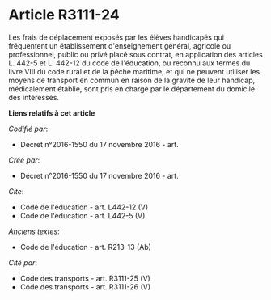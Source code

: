 # Article R3111-24

Les frais de déplacement exposés par les élèves handicapés qui fréquentent un établissement d'enseignement général, agricole
ou professionnel, public ou privé placé sous contrat, en application des articles L. 442-5 et L. 442-12 du code de
l'éducation, ou reconnu aux termes du livre VIII du code rural et de la pêche maritime, et qui ne peuvent utiliser les moyens
de transport en commun en raison de la gravité de leur handicap, médicalement établie, sont pris en charge par le département
du domicile des intéressés.

**Liens relatifs à cet article**

_Codifié par_:

  - Décret n°2016-1550 du 17 novembre 2016 - art.

_Créé par_:

  - Décret n°2016-1550 du 17 novembre 2016 - art.

_Cite_:

  - Code de l'éducation - art. L442-12 (V)
  - Code de l'éducation - art. L442-5 (V)

_Anciens textes_:

  - Code de l'éducation - art. R213-13 (Ab)

_Cité par_:

  - Code des transports - art. R3111-25 (V)
  - Code des transports - art. R3111-26 (V)
